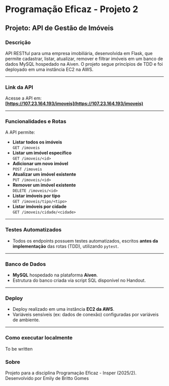 # Programação Eficaz - Projeto 2

## Projeto: API de Gestão de Imóveis

### Descrição

API RESTful para uma empresa imobiliária, desenvolvida em Flask, que permite cadastrar, listar, atualizar, remover e filtrar imóveis em um banco de dados MySQL hospedado na Aiven. O projeto segue princípios de TDD e foi deployado em uma instância EC2 na AWS.

---

### Link da API

Acesse a API em:  
**[https://107.23.164.193/imoveis](https://107.23.164.193/imoveis)**  

---

### Funcionalidades e Rotas

A API permite:

- **Listar todos os imóveis**  
  `GET /imoveis`
- **Listar um imóvel específico**  
  `GET /imoveis/<id>`
- **Adicionar um novo imóvel**  
  `POST /imoveis`
- **Atualizar um imóvel existente**  
  `PUT /imoveis/<id>`
- **Remover um imóvel existente**  
  `DELETE /imoveis/<id>`
- **Listar imóveis por tipo**  
  `GET /imoveis/tipo/<tipo>`
- **Listar imóveis por cidade**  
  `GET /imoveis/cidade/<cidade>`

---

### Testes Automatizados

- Todos os endpoints possuem testes automatizados, escritos **antes da implementação** das rotas (TDD), utilizando `pytest`.

---

### Banco de Dados

- **MySQL** hospedado na plataforma **Aiven**.
- Estrutura do banco criada via script SQL disponível no Handout.

---

### Deploy

- Deploy realizado em uma instância **EC2 da AWS**.
- Variáveis sensíveis (ex: dados de conexão) configuradas por variáveis de ambiente.

---

### Como executar localmente
To be written


### Sobre
Projeto para a disciplina Programação Eficaz - Insper (2025/2).
Desenvolvido por Emily de Britto Gomes